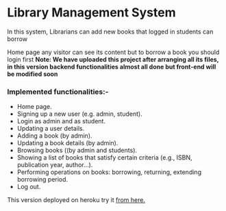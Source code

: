# Library Management System

In this system, Librarians can add new books that logged in students can borrow

Home page any visitor can see its content but to borrow a book you should login first
**Note: We have uploaded this project after arranging all its files, in this version backend functionalities almost all done but front-end will be modified soon**

### Implemented functionalities:-
- Home page. 
- Signing up a new user (e.g. admin, student). 
- Login as admin and as student. 
- Updating a user details. 
- Adding a book (by admin). 
- Updating a book details (by admin). 
- Browsing books ((by admin and students). 
- Showing a list of books that satisfy certain criteria (e.g., ISBN, publication year, author…). 
- Performing operations on books: borrowing, returning, extending borrowing period. 
- Log out.

This version deployed on heroku try it <a href="https://infinite-springs-37521.herokuapp.com">from here.</a>
